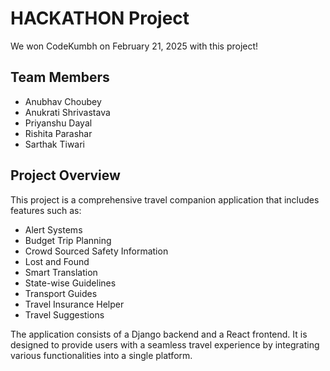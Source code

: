 # HACKATHON Project

We won CodeKumbh on February 21, 2025 with this project!

## Team Members
- Anubhav Choubey
- Anukrati Shrivastava
- Priyanshu Dayal
- Rishita Parashar
- Sarthak Tiwari

## Project Overview
This project is a comprehensive travel companion application that includes features such as:
- Alert Systems
- Budget Trip Planning
- Crowd Sourced Safety Information
- Lost and Found
- Smart Translation
- State-wise Guidelines
- Transport Guides
- Travel Insurance Helper
- Travel Suggestions

The application consists of a Django backend and a React frontend. It is designed to provide users with a seamless travel experience by integrating various functionalities into a single platform.